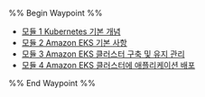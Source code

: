 %% Begin Waypoint %%
- [모듈 1 Kubernetes 기본 개념](./%EB%AA%A8%EB%93%88%201%20Kubernetes%20%EA%B8%B0%EB%B3%B8%20%EA%B0%9C%EB%85%90.md)
- [모듈 2 Amazon EKS 기본 사항](./%EB%AA%A8%EB%93%88%202%20Amazon%20EKS%20%EA%B8%B0%EB%B3%B8%20%EC%82%AC%ED%95%AD.md)
- [모듈 3 Amazon EKS 클러스터 구축 및 유지 관리](./%EB%AA%A8%EB%93%88%203%20Amazon%20EKS%20%ED%81%B4%EB%9F%AC%EC%8A%A4%ED%84%B0%20%EA%B5%AC%EC%B6%95%20%EB%B0%8F%20%EC%9C%A0%EC%A7%80%20%EA%B4%80%EB%A6%AC.md)
- [모듈 4 Amazon EKS 클러스터에 애플리케이션 배포](./%EB%AA%A8%EB%93%88%204%20Amazon%20EKS%20%ED%81%B4%EB%9F%AC%EC%8A%A4%ED%84%B0%EC%97%90%20%EC%95%A0%ED%94%8C%EB%A6%AC%EC%BC%80%EC%9D%B4%EC%85%98%20%EB%B0%B0%ED%8F%AC.md)

%% End Waypoint %%
